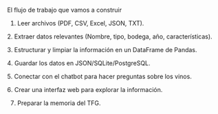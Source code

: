 El flujo de trabajo que vamos a construir

1.  Leer archivos (PDF, CSV, Excel, JSON, TXT).
    
2️.  Extraer datos relevantes (Nombre, tipo, bodega, año, características).

3️.  Estructurar y limpiar la información en un DataFrame de Pandas.

4️.  Guardar los datos en JSON/SQLite/PostgreSQL.

5️.  Conectar con el chatbot para hacer preguntas sobre los vinos.

6️.  Crear una interfaz web para explorar la información.

7. Preparar la memoria del TFG.


